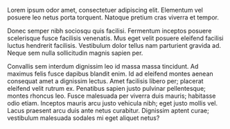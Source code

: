 Lorem ipsum odor amet, consectetuer adipiscing elit.
Elementum vel posuere leo netus porta torquent.
Natoque pretium cras viverra et tempor.



Donec semper nibh sociosqu quis facilisi. Fermentum inceptos posuere scelerisque fusce facilisis venenatis. Mus eget velit posuere eleifend facilisi luctus hendrerit facilisis. Vestibulum dolor tellus nam parturient gravida ad. Neque sem nulla sollicitudin magnis sapien per.

Convallis sem interdum dignissim leo id massa massa tincidunt. Ad maximus felis fusce dapibus blandit enim. Id ad eleifend montes aenean consequat amet a dignissim lectus. Amet facilisis libero per; placerat eleifend velit rutrum ex. Penatibus sapien justo pulvinar pellentesque; montes rhoncus leo. Fusce malesuada per viverra duis mauris; habitasse odio etiam. Inceptos mauris arcu justo vehicula nibh; eget justo mollis vel. Lacus praesent arcu duis ante netus curabitur. Dignissim aptent curae; vestibulum malesuada sodales mi eget aliquet netus?
